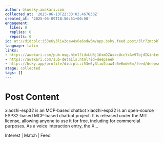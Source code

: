 ```yaml
---
author: bluesky.awakari.com
collected_at: '2025-06-13T22:33:03.467633Z'
created_at: '2025-06-09T18:56:51+00:00'
engagement:
  likes: 0
  replies: 0
  reposts: 0
id: at://did:plc:i53e6y3liw2oaw4s6e6odw5m/app.bsky.feed.post/3lr72mcok762g
language: latin
links:
- https://awakari.com/pub-msg.html?id=LUBj16xmDZWsxcUccYxAv9TbjdI&interestId=deepseek
- https://awakari.com/sub-details.html?id=deepseek
- https://bsky.app/profile/did:plc:i53e6y3liw2oaw4s6e6odw5m/feed/deepseek
stage: collected
tags: []
---
```


# Post Content

xiaozhi-esp32 is an MCP-based chatbot xiaozhi-esp32 is an open-source ESP32-based MCP-based chatbot project. It is released under the MIT license, allowing anyone to use it for free, including for commercial purposes. As a voice interaction entry, the X...

Interest | Match | Feed